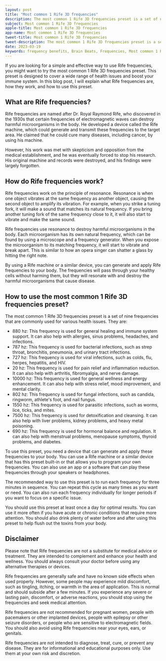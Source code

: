 ```yaml
---
layout: post
title: "Most common 1 Rife 3D frequencies"
description: The most common 1 Rife 3D frequencies preset is a set of nine frequencies that are commonly used for various health issues. 
subject: Most common 1 Rife 3D frequencies
apple-title: Most common 1 Rife 3D frequencies
app-name: Most common 1 Rife 3D frequencies
tweet-title: Most common 1 Rife 3D frequencies
tweet-description: The most common 1 Rife 3D frequencies preset is a set of nine frequencies that are commonly used for various health issues.
date: 2023-03-19
keywords: frequency benefits, Brain Beats, Frequencies, Most common 1 Rife 3D frequencies, Brain wave entrainment, sound therapy
---
```


If you are looking for a simple and effective way to use Rife frequencies, you might want to try the most common 1 Rife 3D frequencies preset. This preset is designed to cover a wide range of health issues and boost your immune system. In this blog post, I will explain what Rife frequencies are, how they work, and how to use this preset.

## What are Rife frequencies?

Rife frequencies are named after Dr. Royal Raymond Rife, who discovered in the 1930s that certain frequencies of electromagnetic waves can destroy harmful microorganisms in the body. He developed a device called the Rife machine, which could generate and transmit these frequencies to the target area. He claimed that he could cure many diseases, including cancer, by using his machine.

However, his work was met with skepticism and opposition from the medical establishment, and he was eventually forced to stop his research. His original machine and records were destroyed, and his findings were largely forgotten.

## How do Rife frequencies work?

Rife frequencies work on the principle of resonance. Resonance is when one object vibrates at the same frequency as another object, causing the second object to amplify its vibration. For example, when you strike a tuning fork, it will make a sound that matches its natural frequency. If you bring another tuning fork of the same frequency close to it, it will also start to vibrate and make the same sound.

Rife frequencies use resonance to destroy harmful microorganisms in the body. Each microorganism has its own natural frequency, which can be found by using a microscope and a frequency generator. When you expose the microorganism to its matching frequency, it will start to vibrate and break apart. This is similar to how an opera singer can shatter a glass by hitting the right note.

By using a Rife machine or a similar device, you can generate and apply Rife frequencies to your body. The frequencies will pass through your healthy cells without harming them, but they will resonate with and destroy the harmful microorganisms that cause disease.

## How to use the most common 1 Rife 3D frequencies preset?

The most common 1 Rife 3D frequencies preset is a set of nine frequencies that are commonly used for various health issues. They are:

- 880 hz: This frequency is used for general healing and immune system support. It can also help with allergies, sinus problems, headaches, and infections.
- 787 hz: This frequency is used for bacterial infections, such as strep throat, bronchitis, pneumonia, and urinary tract infections.
- 727 hz: This frequency is used for viral infections, such as colds, flu, herpes, hepatitis, and HIV.
- 20 hz: This frequency is used for pain relief and inflammation reduction. It can also help with arthritis, fibromyalgia, and nerve damage.
- 10000 hz: This frequency is used for general wellness and energy enhancement. It can also help with stress relief, mood improvement, and mental clarity.
- 802 hz: This frequency is used for fungal infections, such as candida, ringworm, athlete's foot, and nail fungus.
- 1550 hz: This frequency is used for parasitic infections, such as worms, lice, ticks, and mites.
- 7500 hz: This frequency is used for detoxification and cleansing. It can also help with liver problems, kidney problems, and heavy metal poisoning.
- 690 hz: This frequency is used for hormonal balance and regulation. It can also help with menstrual problems, menopause symptoms, thyroid problems, and diabetes.

To use this preset, you need a device that can generate and apply these frequencies to your body. You can use a Rife machine or a similar device that has this preset built-in or that allows you to program your own frequencies. You can also use an app or a software that can play these frequencies through your speakers or headphones.

The recommended way to use this preset is to run each frequency for three minutes in sequence. You can repeat this cycle as many times as you want or need. You can also run each frequency individually for longer periods if you want to focus on a specific issue.

You should use this preset at least once a day for optimal results. You can use it more often if you have acute or chronic conditions that require more attention. You should also drink plenty of water before and after using this preset to help flush out the toxins from your body.

## Disclaimer

Please note that Rife frequencies are not a substitute for medical advice or treatment. They are intended to complement and enhance your health and wellness. You should always consult your doctor before using any alternative therapies or devices.

Rife frequencies are generally safe and have no known side effects when used properly. However, some people may experience mild discomfort, such as tingling, itching, or warmth in the area of application. This is normal and should subside after a few minutes. If you experience any severe or lasting pain, discomfort, or adverse reactions, you should stop using the frequencies and seek medical attention.

Rife frequencies are not recommended for pregnant women, people with pacemakers or other implanted devices, people with epilepsy or other seizure disorders, or people who are sensitive to electromagnetic fields. You should also avoid using Rife frequencies near your eyes, ears, or genitals.

Rife frequencies are not intended to diagnose, treat, cure, or prevent any disease. They are for informational and educational purposes only. Use them at your own risk and discretion.